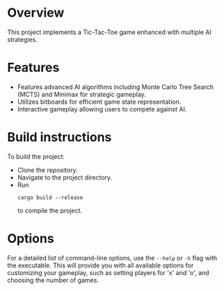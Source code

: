 # Overview

This project implements a Tic-Tac-Toe game enhanced with multiple AI strategies.

# Features

- Features advanced AI algorithms including Monte Carlo Tree Search (MCTS) and Minimax for strategic gameplay.
- Utilizes bitboards for efficient game state representation.
- Interactive gameplay allowing users to compete against AI.

# Build instructions

To build the project:
- Clone the repository.
- Navigate to the project directory.
- Run
  ```
  cargo build --release
  ```
  to compile the project.

# Options

For a detailed list of command-line options, use the ```--help``` or ```-h``` flag with the executable. This will provide you with all available options for customizing your gameplay, such as setting players for 'x' and 'o', and choosing the number of games.

